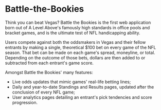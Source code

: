 # Battle-the-Bookies

Think you can beat Vegas? Battle the Bookies is the first web application born out of A Level Above's famously high standards in office pools and bracket games, and is the ultimate test of NFL handicapping ability.

Users compete against both the oddsmakers in Vegas and their fellow entrants by making a single, theoretical $100 bet on every game of the NFL season. That bet can be made on each game's spread, moneyline, or total. Depending on the outcome of those bets, dollars are then added to or subtracted from each entrant's game score.

Amongst Battle the Bookies' many features:

- Live odds updates that mimic games' real-life betting lines;
- Daily and year-to-date Standings and Results pages, updated after the conclusion of every NFL game;
- User analytics pages detailing an entrant's pick tendencies and score progression.
